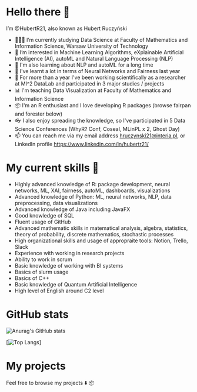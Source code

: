#  Hello there 👋
I’m @HubertR21, also known as Hubert Ruczyński
- 👨🏻‍🎓 I’m currently studying Data Science at Faculty of Mathematics and Information Science, Warsaw University of Technology
- 👀 I’m interested in Machine Learning Algorithms, eXplainable Artificial Intelligence (AI), autoML and Natural Language Processing (NLP)
- 📓 I'm also learning about NLP and autoML for a long time
- 🌱 I've learnt a lot in terms of Neural Networks and Fairness last year
- 🔎 For more than a year I've been working scientifically as a researcher at MI^2 DataLab and participated in 3 major studies / projects
- 📊 I'm teaching Data Visualization at Faculty of Mathematics and Information Science
- 📦 I'm an R enthusiast and I love developing R packages (browse fairpan and forester below)
- 👓 I also enjoy spreading the knowledge, so I've participated in 5 Data Science Conferences (WhyR? Conf, Coseal, MLinPL x 2, Ghost Day)
- 📫 You can reach me via my email address hruczynski21@interia.pl, or LinkedIn profile https://www.linkedin.com/in/hubertr21/
#  My current skills 💪
- Highly advanced knowledge of R: package development, neural networks, ML, XAI, fairness, autoML, dashboards, visualizations 
- Advanced knowledge of Python: ML, neural networks, NLP, data preprocessing, data visualizations
- Advanced knowledge of Java including JavaFX
- Good knowledge of SQL
- Fluent usage of GitHub
- Advanced mathematic skills in matematical analysis, algebra, statistics, theory of probability, discrete mathematics, stochastic processes
- High organizational skills and usage of appropraite tools: Notion, Trello, Slack
- Experience with working in research projects
- Ability to work in scrum
- Basic knowledge of working with BI systems
- Basics of slurm usage
- Basics of C++
- Basic knowledge of Quantum Artificial Intelligence
- High level of English around C2 level

# GitHub stats

![Anurag's GitHub stats](https://github-readme-stats.vercel.app/api?username=HubertR21&show_icons=true&theme=tokyonight&count_private=true&include_all_commits=true)

[![Top Langs](https://github-readme-stats.vercel.app/api/top-langs/?username=HubertR21&hide_progress=false&theme=tokyonight&count_private=true&include_all_commits=true)]

# My projects
Feel free to browse my projects ⬇️ 📦
